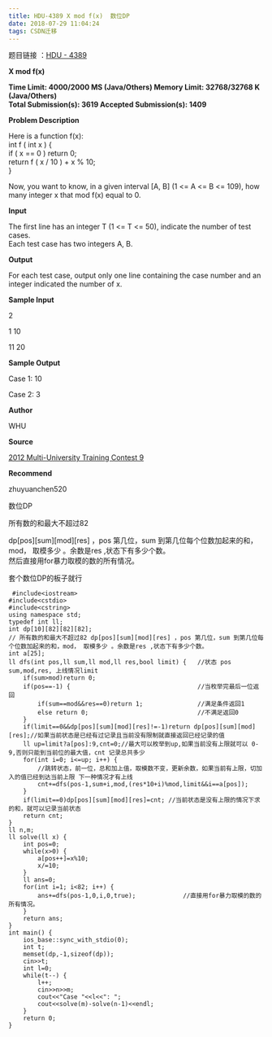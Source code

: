 ```yaml
---
title: HDU-4389 X mod f(x)  数位DP
date: 2018-07-29 11:04:24
tags: CSDN迁移
---
```

  题目链接 ：[HDU - 4389 ](http://acm.hdu.edu.cn/showproblem.php?pid=4389)

 **X mod f(x)**

 **Time Limit: 4000/2000 MS (Java/Others) Memory Limit: 32768/32768 K (Java/Others)  
 Total Submission(s): 3619 Accepted Submission(s): 1409**  
  
 

 **Problem Description**

 Here is a function f(x):  
 int f ( int x ) {  
 if ( x == 0 ) return 0;  
 return f ( x / 10 ) + x % 10;  
 }

 Now, you want to know, in a given interval [A, B] (1 <= A <= B <= 109), how many integer x that mod f(x) equal to 0.

 

 

 **Input**

 The first line has an integer T (1 <= T <= 50), indicate the number of test cases.  
 Each test case has two integers A, B.

 

 

 **Output**

 For each test case, output only one line containing the case number and an integer indicated the number of x.

 

 

 **Sample Input**

 2

 1 10

 11 20

 

 

 **Sample Output**

 Case 1: 10

 Case 2: 3

 

 

 **Author**

 WHU

 

 

 **Source**

 [2012 Multi-University Training Contest 9](http://acm.hdu.edu.cn/search.php?field=problem&amp;key=2012+Multi-University+Training+Contest+9&amp;source=1&amp;searchmode=source)

 

 

 **Recommend**

 zhuyuanchen520

 

 数位DP

 所有数的和最大不超过82

 dp[pos][sum][mod][res] ，pos 第几位，sum 到第几位每个位数加起来的和，mod， 取模多少 。余数是res ,状态下有多少个数。  
 然后直接用for暴力取模的数的所有情况。

 套个数位DP的板子就行

 
```
 #include<iostream>
#include<cstdio>
#include<cstring>
using namespace std;
typedef int ll;
int dp[10][82][82][82];
// 所有数的和最大不超过82 dp[pos][sum][mod][res] ，pos 第几位，sum 到第几位每个位数加起来的和，mod， 取模多少 。余数是res ,状态下有多少个数。
int a[25];
ll dfs(int pos,ll sum,ll mod,ll res,bool limit) {   //状态 pos sum,mod,res, 上线情况limit
    if(sum>mod)return 0;                
    if(pos==-1) {                                   //当枚举完最后一位返回
        if(sum==mod&&res==0)return 1;               //满足条件返回1
        else return 0;                              //不满足返回0
    }
    if(limit==0&&dp[pos][sum][mod][res]!=-1)return dp[pos][sum][mod][res];//如果当前状态是已经有过记录且当前没有限制就直接返回已经记录的值
    ll up=limit?a[pos]:9,cnt=0;//最大可以枚举到up,如果当前没有上限就可以 0-9,否则只能到当前位的最大值，cnt 记录总共多少
    for(int i=0; i<=up; i++) {
        //跳转状态，前一位，总和加上值，取模数不变，更新余数，如果当前有上限，切加入的值已经到达当前上限 下一种情况才有上线  
        cnt+=dfs(pos-1,sum+i,mod,(res*10+i)%mod,limit&&i==a[pos]);
    }
    if(limit==0)dp[pos][sum][mod][res]=cnt; //当前状态是没有上限的情况下求的和，就可以记录当前状态
    return cnt;     
}
ll n,m;
ll solve(ll x) {
    int pos=0;
    while(x>0) {
        a[pos++]=x%10;
        x/=10;
    }
    ll ans=0;
    for(int i=1; i<82; i++) {
        ans+=dfs(pos-1,0,i,0,true);             //直接用for暴力取模的数的所有情况。
    }
    return ans;
}
int main() {
    ios_base::sync_with_stdio(0);
    int t;
    memset(dp,-1,sizeof(dp));
    cin>>t;
    int l=0;
    while(t--) {
        l++;
        cin>>n>>m;
        cout<<"Case "<<l<<": ";
        cout<<solve(m)-solve(n-1)<<endl;
    }
    return 0;
}
```
 

   
 